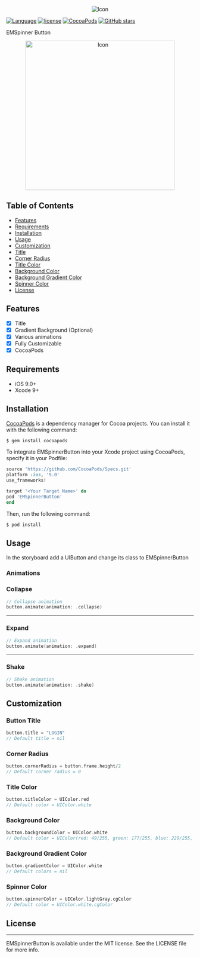 <p align="center">
<img src="https://github.com/egmoll7/EMSpinnerButton/blob/master/Images/EMSpinnerButton.png" alt="Icon"/>
</p>

[![Language](https://img.shields.io/badge/Swift-4-orange.svg)]()
[![license](https://img.shields.io/github/license/mashape/apistatus.svg)]()
[![CocoaPods](https://img.shields.io/cocoapods/v/EMSpinnerButton.svg)]()
[![GitHub stars](https://img.shields.io/github/stars/egmoll7/EMSpinnerButton.svg)](https://github.com/egmoll7/EMSpinnerButton/stargazers)

EMSpinner Button

<p align="center">
  <img src="https://github.com/egmoll7/EMSpinnerButton/blob/master/Images/collapse.gif" alt="Icon" height=400/>
</p>

## Table of Contents
* [Features](#features)
* [Requirements](#requirements)
* [Installation](#installation)
* [Usage](#usage)
* [Customization](#customization)
* [Title](#button-title)
* [Corner Radius](#corner-radius)
* [Title Color](#title-color)
* [Background Color](#background-color)
* [Background Gradient Color](#background-gradient-color)
* [Spinner Color](#spinner-color)
* [License](#license)

## Features
* [x] Title
* [x] Gradient Background (Optional)
* [x] Various animations
* [x] Fully Customizable
* [x] CocoaPods

## Requirements
* iOS 9.0+
* Xcode 9+

## Installation
[CocoaPods](http://cocoapods.org) is a dependency manager for Cocoa projects. You can install it with the following command:

```bash
$ gem install cocoapods
```

To integrate EMSpinnerButton into your Xcode project using CocoaPods, specify it in your Podfile:

```ruby
source 'https://github.com/CocoaPods/Specs.git'
platform :ios, '9.0'
use_frameworks!

target '<Your Target Name>' do
pod 'EMSpinnerButton'
end
```

Then, run the following command:

```bash
$ pod install
```

## Usage
In the storyboard add a UIButton and change its class to EMSpinnerButton

### Animations

### Collapse
```swift
// Collapse animation
button.animate(animation: .collapse)
```
----------------

### Expand
```swift
// Expand animation
button.animate(animation: .expand)
```
----------------

### Shake
```swift
// Shake animation
button.animate(animation: .shake)
```

## Customization

### Button Title
```swift
button.title = "LOGIN"
// Default title = nil
```

### Corner Radius
```swift
button.cornerRadius = button.frame.height/2
// Default corner radius = 0
```

### Title Color
```swift
button.titleColor = UIColor.red
// Default color = UIColor.white
```

### Background Color
```swift
button.backgroundColor = UIColor.white
// Default color = UIColor(red: 49/255, green: 177/255, blue: 229/255, alpha: 1.0)
```

### Background Gradient Color
```swift
button.gradientColor = UIColor.white
// Default colors = nil
```

### Spinner Color
```swift
button.spinnerColor = UIColor.lightGray.cgColor
// Default color = UIColor.white.cgColor
```

## License
----------------
EMSpinnerButton is available under the MIT license. See the LICENSE file for more info.
